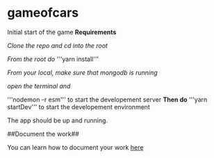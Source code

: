 # gameofcars
Initial start of the game 
**Requirements**

*Clone the repo and cd into the root*

_From the root do_
'''yarn install'''


_From your local, make sure that mongodb is running_

_open the terminal and_

'''nodemon -r esm''' to start the developement server
**Then do**
'''yarn startDev''' to start the developement environment

The app should be up and running.

##Document the work##

You can learn how to document your work [here](https://docsify.js.org/#/quickstart)